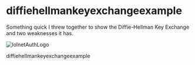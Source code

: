 diffiehellmankeyexchangeexample
===============================

Something quick I threw together to show the Diffie-Hellman Key Exchange and two weaknesses it has.

![lolnetAuthLogo](http://auth.lolnet.co.nz/images/lolnetAuthlogo.png)

diffiehellmankeyexchangeexample
